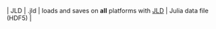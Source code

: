 | JLD | .jld | loads and saves on **all** platforms with [JLD](http:///github.com/JuliaLang/JLD.jl.git) | Julia data file (HDF5) |
